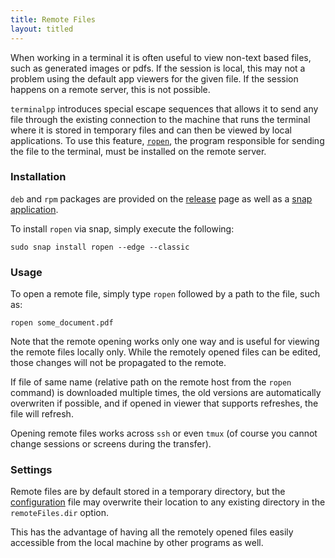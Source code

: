 ```yaml
---
title: Remote Files
layout: titled
---
```


When working in a terminal it is often useful to view non-text based files, such as generated images or pdfs. If the session is local, this may not a problem using the default app viewers for the given file. If the session happens on a remote server, this is not possible. 

`terminalpp` introduces special escape sequences that allows it to send any file through the existing connection to the machine that runs the terminal where it is stored in temporary files and can then be viewed by local applications. To use this feature, [`ropen`](https://github.com/terminalpp/terminalpp/tree/master/ropen), the program responsible for sending the file to the terminal, must be installed on the remote server.

<!-- TODO add a video of the feature in action here -->

### Installation

`deb` and `rpm` packages are provided on the [release](https://github.com/terminalpp/terminalpp/releases/latest) page as well as a [snap application](https://snapcraft.io/ropen).

To install `ropen` via snap, simply execute the following:

    sudo snap install ropen --edge --classic

### Usage

To open a remote file, simply type `ropen` followed by a path to the file, such as:

    ropen some_document.pdf

<div class="alert alert-warning">
    Note that the remote opening works only one way and is useful for viewing the remote files locally only. While the remotely opened files can be edited, those changes will not be propagated to the remote.
</div>

If file of same name (relative path on the remote host from the `ropen` command) is downloaded multiple times, the old versions are automatically overwriten if possible, and if opened in viewer that supports refreshes, the file will refresh.  

<!-- TODO another video of the update -->

<div class="alert alert-success">
    Opening remote files works across <code>ssh</code> or even <code>tmux</code> (of course you cannot change sessions or screens during the transfer). 
</div>


### Settings

Remote files are by default stored in a temporary directory, but the [configuration](/features/configuration.html) file may overwrite their location to any existing directory in the `remoteFiles.dir` option.

This has the advantage of having all the remotely opened files easily accessible from the local machine by other programs as well.

